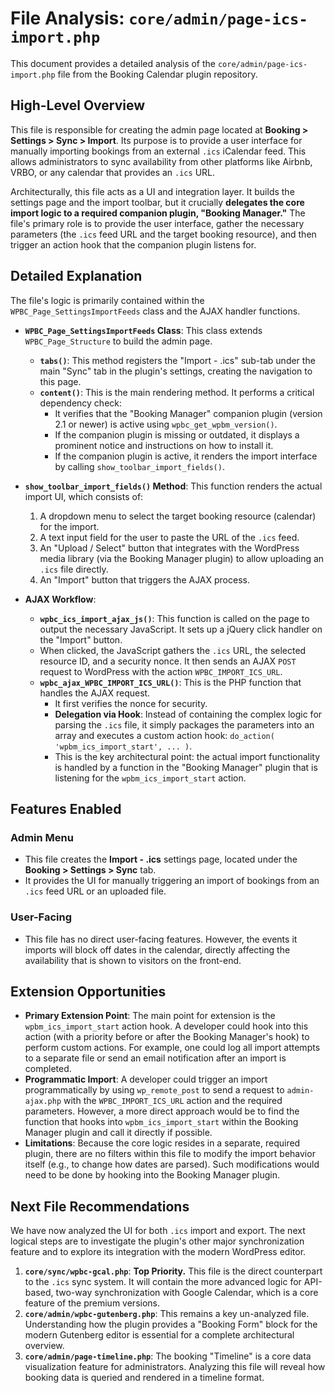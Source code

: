 # File Analysis: `core/admin/page-ics-import.php`

This document provides a detailed analysis of the `core/admin/page-ics-import.php` file from the Booking Calendar plugin repository.

## High-Level Overview

This file is responsible for creating the admin page located at **Booking > Settings > Sync > Import**. Its purpose is to provide a user interface for manually importing bookings from an external `.ics` iCalendar feed. This allows administrators to sync availability from other platforms like Airbnb, VRBO, or any calendar that provides an `.ics` URL.

Architecturally, this file acts as a UI and integration layer. It builds the settings page and the import toolbar, but it crucially **delegates the core import logic to a required companion plugin, "Booking Manager."** The file's primary role is to provide the user interface, gather the necessary parameters (the `.ics` feed URL and the target booking resource), and then trigger an action hook that the companion plugin listens for.

## Detailed Explanation

The file's logic is primarily contained within the `WPBC_Page_SettingsImportFeeds` class and the AJAX handler functions.

-   **`WPBC_Page_SettingsImportFeeds` Class**: This class extends `WPBC_Page_Structure` to build the admin page.
    -   **`tabs()`**: This method registers the "Import - .ics" sub-tab under the main "Sync" tab in the plugin's settings, creating the navigation to this page.
    -   **`content()`**: This is the main rendering method. It performs a critical dependency check:
        -   It verifies that the "Booking Manager" companion plugin (version 2.1 or newer) is active using `wpbc_get_wpbm_version()`.
        -   If the companion plugin is missing or outdated, it displays a prominent notice and instructions on how to install it.
        -   If the companion plugin is active, it renders the import interface by calling `show_toolbar_import_fields()`.

-   **`show_toolbar_import_fields()` Method**: This function renders the actual import UI, which consists of:
    1.  A dropdown menu to select the target booking resource (calendar) for the import.
    2.  A text input field for the user to paste the URL of the `.ics` feed.
    3.  An "Upload / Select" button that integrates with the WordPress media library (via the Booking Manager plugin) to allow uploading an `.ics` file directly.
    4.  An "Import" button that triggers the AJAX process.

-   **AJAX Workflow**:
    -   **`wpbc_ics_import_ajax_js()`**: This function is called on the page to output the necessary JavaScript. It sets up a jQuery click handler on the "Import" button.
    -   When clicked, the JavaScript gathers the `.ics` URL, the selected resource ID, and a security nonce. It then sends an AJAX `POST` request to WordPress with the action `WPBC_IMPORT_ICS_URL`.
    -   **`wpbc_ajax_WPBC_IMPORT_ICS_URL()`**: This is the PHP function that handles the AJAX request.
        -   It first verifies the nonce for security.
        -   **Delegation via Hook**: Instead of containing the complex logic for parsing the `.ics` file, it simply packages the parameters into an array and executes a custom action hook: `do_action( 'wpbm_ics_import_start', ... )`.
        -   This is the key architectural point: the actual import functionality is handled by a function in the "Booking Manager" plugin that is listening for the `wpbm_ics_import_start` action.

## Features Enabled

### Admin Menu

-   This file creates the **Import - .ics** settings page, located under the **Booking > Settings > Sync** tab.
-   It provides the UI for manually triggering an import of bookings from an `.ics` feed URL or an uploaded file.

### User-Facing

-   This file has no direct user-facing features. However, the events it imports will block off dates in the calendar, directly affecting the availability that is shown to visitors on the front-end.

## Extension Opportunities

-   **Primary Extension Point**: The main point for extension is the `wpbm_ics_import_start` action hook. A developer could hook into this action (with a priority before or after the Booking Manager's hook) to perform custom actions. For example, one could log all import attempts to a separate file or send an email notification after an import is completed.
-   **Programmatic Import**: A developer could trigger an import programmatically by using `wp_remote_post` to send a request to `admin-ajax.php` with the `WPBC_IMPORT_ICS_URL` action and the required parameters. However, a more direct approach would be to find the function that hooks into `wpbm_ics_import_start` within the Booking Manager plugin and call it directly if possible.
-   **Limitations**: Because the core logic resides in a separate, required plugin, there are no filters within this file to modify the import behavior itself (e.g., to change how dates are parsed). Such modifications would need to be done by hooking into the Booking Manager plugin.

## Next File Recommendations

We have now analyzed the UI for both `.ics` import and export. The next logical steps are to investigate the plugin's other major synchronization feature and to explore its integration with the modern WordPress editor.

1.  **`core/sync/wpbc-gcal.php`**: **Top Priority.** This file is the direct counterpart to the `.ics` sync system. It will contain the more advanced logic for API-based, two-way synchronization with Google Calendar, which is a core feature of the premium versions.
2.  **`core/admin/wpbc-gutenberg.php`**: This remains a key un-analyzed file. Understanding how the plugin provides a "Booking Form" block for the modern Gutenberg editor is essential for a complete architectural overview.
3.  **`core/admin/page-timeline.php`**: The booking "Timeline" is a core data visualization feature for administrators. Analyzing this file will reveal how booking data is queried and rendered in a timeline format.
